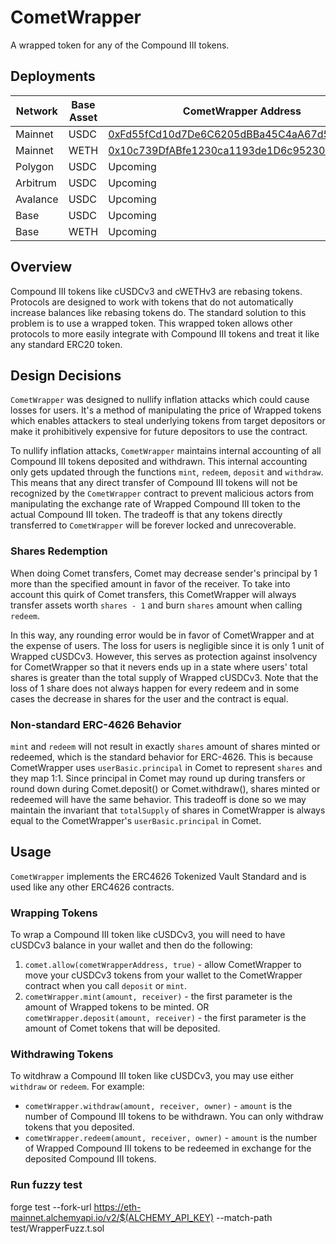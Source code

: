 # CometWrapper

A wrapped token for any of the Compound III tokens.

## Deployments

| Network  | Base Asset | CometWrapper Address                       |
| -------- | ---------- | ------------------------------------------ |
| Mainnet  | USDC       | [0xFd55fCd10d7De6C6205dBBa45C4aA67d547AD8F2](https://etherscan.io/address/0xFd55fCd10d7De6C6205dBBa45C4aA67d547AD8F2) |
| Mainnet  | WETH       | [0x10c739DfABfe1230ca1193de1D6c95230377AdB7](https://etherscan.io/address/0x10c739dfabfe1230ca1193de1d6c95230377adb7) |
| Polygon  | USDC       | Upcoming                                   |
| Arbitrum | USDC       | Upcoming                                   |
| Avalance | USDC       | Upcoming                                   |
| Base     | USDC       | Upcoming                                   |
| Base     | WETH       | Upcoming                                   |

## Overview

Compound III tokens like cUSDCv3 and cWETHv3 are rebasing tokens. Protocols are designed to work with tokens that do not automatically increase balances like rebasing tokens do. The standard solution to this problem is to use a wrapped token.
This wrapped token allows other protocols to more easily integrate with Compound III tokens and treat it like any standard ERC20 token.

## Design Decisions

`CometWrapper` was designed to nullify inflation attacks which could cause losses for users. It's a method of manipulating the price of Wrapped tokens which enables attackers to steal underlying tokens from target depositors or make it prohibitively expensive for future depositors to use the contract.

To nullify inflation attacks, `CometWrapper` maintains internal accounting of all Compound III tokens deposited and withdrawn. This internal accounting only gets updated through the functions `mint`, `redeem`, `deposit` and `withdraw`. This means that any direct transfer of Compound III tokens will not be recognized by the `CometWrapper` contract to prevent malicious actors from manipulating the exchange rate of Wrapped Compound III token to the actual Compound III token. The tradeoff is that any tokens directly transferred to `CometWrapper` will be forever locked and unrecoverable.

### Shares Redemption

When doing Comet transfers, Comet may decrease sender's principal by 1 more than the specified amount in favor of the receiver. To take into account this quirk of Comet transfers, this CometWrapper will always transfer assets worth `shares - 1` and burn `shares` amount when calling `redeem`. 

In this way, any rounding error would be in favor of CometWrapper and at the expense of users. The loss for users is negligible since it is only 1 unit of Wrapped cUSDCv3. However, this serves as protection against insolvency for CometWrapper so that it nevers ends up in a state where users' total shares is greater than the total supply of Wrapped cUSDCv3. Note that the loss of 1 share does not always happen for every redeem and in some cases the decrease in shares for the user and the contract is equal. 

### Non-standard ERC-4626 Behavior

`mint` and `redeem` will not result in exactly `shares` amount of shares minted or redeemed, which is the standard behavior for ERC-4626. This is because CometWrapper uses `userBasic.principal` in Comet to represent `shares` and they map 1:1. Since principal in Comet may round up during transfers or round down during Comet.deposit() or Comet.withdraw(), shares minted or redeemed will have the same behavior. This tradeoff is done so we may maintain the invariant that `totalSupply` of shares in CometWrapper is always equal to the CometWrapper's `userBasic.principal` in Comet.

## Usage

`CometWrapper` implements the ERC4626 Tokenized Vault Standard and is used like any other ERC4626 contracts.

### Wrapping Tokens

To wrap a Compound III token like cUSDCv3, you will need to have cUSDCv3 balance in your wallet and then do the following:

1. `comet.allow(cometWrapperAddress, true)` - allow CometWrapper to move your cUSDCv3 tokens from your wallet to the CometWrapper contract when you call `deposit` or `mint`.
2. `cometWrapper.mint(amount, receiver)` - the first parameter is the amount of Wrapped tokens to be minted.
   OR `cometWrapper.deposit(amount, receiver)` - the first parameter is the amount of Comet tokens that will be deposited.

### Withdrawing Tokens

To witdhraw a Compound III token like cUSDCv3, you may use either `withdraw` or `redeem`. For example:

- `cometWrapper.withdraw(amount, receiver, owner)` - `amount` is the number of Compound III tokens to be withdrawn. You can only withdraw tokens that you deposited.
- `cometWrapper.redeem(amount, receiver, owner)` - `amount` is the number of Wrapped Compound III tokens to be redeemed in exchange for the deposited Compound III tokens.

### Run fuzzy test
forge test --fork-url https://eth-mainnet.alchemyapi.io/v2/$(ALCHEMY_API_KEY) --match-path test/WrapperFuzz.t.sol
